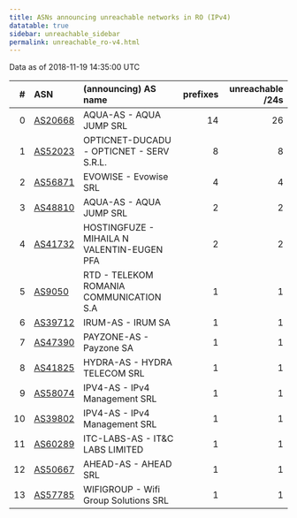 ```yaml
---
title: ASNs announcing unreachable networks in RO (IPv4)
datatable: true
sidebar: unreachable_sidebar
permalink: unreachable_ro-v4.html
---
```


Data as of 2018-11-19 14:35:00 UTC


<div class="datatable-begin"></div>

|   # | ASN                                    | (announcing) AS name                       |   prefixes |   unreachable /24s |
|----:|:---------------------------------------|:-------------------------------------------|-----------:|-------------------:|
|   0 | [AS20668](unreachable_AS20668-v4.html) | AQUA-AS - AQUA JUMP SRL                    |         14 |                 26 |
|   1 | [AS52023](unreachable_AS52023-v4.html) | OPTICNET-DUCADU - OPTICNET - SERV S.R.L.   |          8 |                  8 |
|   2 | [AS56871](unreachable_AS56871-v4.html) | EVOWISE - Evowise SRL                      |          4 |                  4 |
|   3 | [AS48810](unreachable_AS48810-v4.html) | AQUA-AS - AQUA JUMP SRL                    |          2 |                  2 |
|   4 | [AS41732](unreachable_AS41732-v4.html) | HOSTINGFUZE - MIHAILA N VALENTIN-EUGEN PFA |          2 |                  2 |
|   5 | [AS9050](unreachable_AS9050-v4.html)   | RTD - TELEKOM ROMANIA COMMUNICATION S.A    |          1 |                  1 |
|   6 | [AS39712](unreachable_AS39712-v4.html) | IRUM-AS - IRUM SA                          |          1 |                  1 |
|   7 | [AS47390](unreachable_AS47390-v4.html) | PAYZONE-AS - Payzone SA                    |          1 |                  1 |
|   8 | [AS41825](unreachable_AS41825-v4.html) | HYDRA-AS - HYDRA TELECOM SRL               |          1 |                  1 |
|   9 | [AS58074](unreachable_AS58074-v4.html) | IPV4-AS - IPv4 Management SRL              |          1 |                  1 |
|  10 | [AS39802](unreachable_AS39802-v4.html) | IPV4-AS - IPv4 Management SRL              |          1 |                  1 |
|  11 | [AS60289](unreachable_AS60289-v4.html) | ITC-LABS-AS - IT&amp;C LABS LIMITED        |          1 |                  1 |
|  12 | [AS50667](unreachable_AS50667-v4.html) | AHEAD-AS - AHEAD SRL                       |          1 |                  1 |
|  13 | [AS57785](unreachable_AS57785-v4.html) | WIFIGROUP - Wifi Group Solutions SRL       |          1 |                  1 |

<div class="datatable-end"></div>